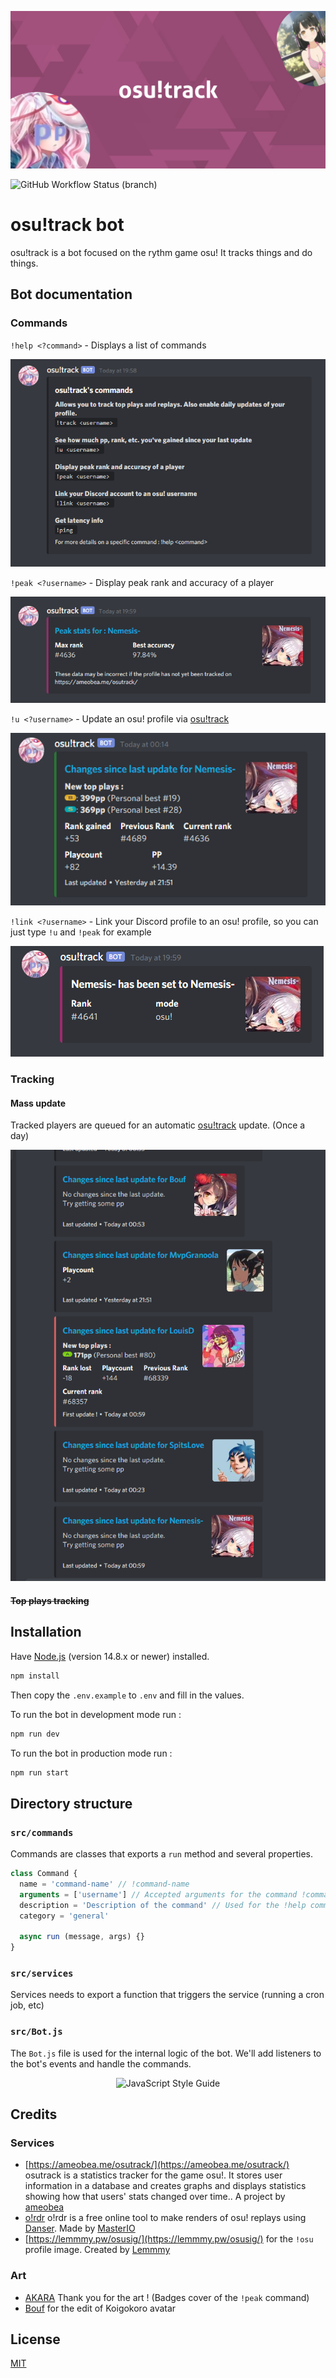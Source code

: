 ![cover](.github/cover.jpg)

![GitHub Workflow Status (branch)](https://img.shields.io/github/workflow/status/KeziahMoselle/osu-track/lint/main?label=lint&style=flat-square)


# osu!track bot

osu!track is a bot focused on the rythm game osu! It tracks things and do things.


## Bot documentation

### Commands


`!help <?command>` - Displays a list of commands

![help](.github/help.png)

`!peak <?username>` - Display peak rank and accuracy of a player

![peak](.github/peak.png)

`!u <?username>` - Update an osu! profile via [osu!track](https://ameobea.me/osutrack/)

![update](.github/update.png)

`!link <?username>` - Link your Discord profile to an osu! profile, so you can just type `!u` and `!peak` for example

![link](.github/link.png)

### Tracking

#### Mass update

Tracked players are queued for an automatic [osu!track](https://ameobea.me/osutrack/) update. (Once a day)

![mass updates](.github/updates.png)

#### ~~Top plays tracking~~

## Installation

Have [Node.js](https://nodejs.org/) (version 14.8.x or newer) installed.

```bash
npm install
```

Then copy the `.env.example` to `.env` and fill in the values.

To run the bot in development mode run :

```bash
npm run dev
```

To  run the bot in production mode run :

```bash
npm run start
```

## Directory structure

### `src/commands`

Commands are classes that exports a `run` method and several properties.

```js
class Command {
  name = 'command-name' // !command-name
  arguments = ['username'] // Accepted arguments for the command !command-name <username>
  description = 'Description of the command' // Used for the !help command
  category = 'general'

  async run (message, args) {}
}
```

### `src/services`

Services needs to export a function that triggers the service (running a cron job, etc)

### `src/Bot.js`

The `Bot.js` file is used for the internal logic of the bot.
We'll add listeners to the bot's events and handle the commands.

<p align="center">
  <img alt="JavaScript Style Guide" src="https://cdn.rawgit.com/standard/standard/master/badge.svg">
</p>

## Credits

### Services
- [https://ameobea.me/osutrack/](https://ameobea.me/osutrack/) osutrack is a statistics tracker for the game osu!. It stores user information in a database and creates graphs and displays statistics showing how that users' stats changed over time.. A project by [ameobea](https://ameobea.me/)
- [o!rdr](https://ordr.issou.best/) o!rdr is a free online tool to make renders of osu! replays using [Danser](https://github.com/Wieku/danser-go). Made by [MasterIO](https://github.com/MasterIO02/)
- [https://lemmmy.pw/osusig/](https://lemmmy.pw/osusig/) for the `!osu` profile image. Created by [Lemmmy](https://osu.ppy.sh/users/4656511)

### Art
- [AKARA](https://akara.fr/) Thank you for the art ! (Badges cover of the `!peak` command)
- [Bouf](https://osu.ppy.sh/users/4431069) for the edit of Koigokoro avatar

## License
[MIT](./LICENSE)